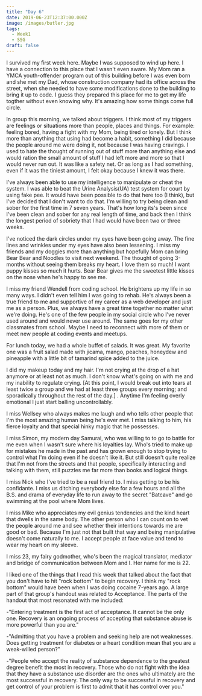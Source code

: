 ```yaml
---
title: "Day 6"
date: 2019-06-23T12:37:00.000Z
image: /images/butler.jpg
tags:
  - Week1
  - SSG
draft: false
---
```

I survived my first week here.  Maybe I was supposed to wind up here.  I have a connection to this place that I wasn't even aware.  My Mom ran a YMCA youth-offender program out of this building before I was even born and she met my Dad, whose construction company had its office across the street, when she needed to have some modifications done to the building to bring it up to code.  I guess they prepared this place for me to get my life togther without even knowing why.  It's amazing how some things come full circle.

In group this morning, we talked about triggers.  I think most of my triggers are feelings or situations more than people, places and things.  For example: feeling bored, having a fight with my Mom, being tired or lonely.  But I think more than anything that using had become a habit, something I did because the people around me were doing it, not because I was having cravings.  I used to hate the thought of running out of stuff more than anything else and would ration the small amount of stuff I had left more and more so that I would never run out.  It was like a safety net.  Or as long as I had something, even if it was the tiniest amount, I felt okay because I knew it was there.

I've always been able to use my intelligence to manipulate or cheat the system.  I was able to beat the Urine Analysis(UA) test system for court by using fake pee.  It would have been possible to do that here too (I think), but I've decided that I don't want to do that.  I'm willing to try being clean and sober for the first time in 7 seven years.  That's how long its's been since I've been clean and sober for any real length of time, and back then I think the longest period of sobriety that I had would have been two or three weeks.

I've noticed the dark circles under my eyes have been going away.  The fine lines and wrinkles under my eyes have also been lessening.  I miss my friends and my doggies more than anything but hopefully Mom can bring Bear Bear and Noodles to visit next weekend.  The thought of going 3-months without seeing them breaks my heart.  I love them so much! I want puppy kisses so much it hurts.  Bear Bear gives me the sweetest little kisses on the nose when he's happy to see me.

I miss my friend Wendell from coding school.  He brightens up my life in so many ways.  I didn't even tell him I was going to rehab.  He's always been a true friend to me and supportive of my career as a web developer and just me as a person.  Plus, we always have a great time together no matter what we're doing.  He's one of the few people in my social circle who I've never used around and would never use around.  The same goes for my other classmates from school.  Maybe I need to reconnect with more of them or meet new people at coding events and meetups.

For lunch today, we had a whole buffet of salads.  It was great.  My favorite one was a fruit salad made with jicama, mango, peaches, honeydew and pineapple with a little bit of tamarind spice added to the juice.

I did my makeup today and my hair.  I'm not crying at the drop of a hat anymore or at least not as much. I don't know what's going on with me and my inability to regulate crying.  [At this point, I would break out into tears at least twice a group and we had at least three groups every morning; and sporadically throughout the rest of the day.] . Anytime I'm feeling overly emotional I just start balling uncontrollably.

I miss Wellsey who always makes me laugh and who tells other people that I'm the most amazing human being he's ever met.  I miss talking to him, his fierce loyalty and that special hinky magic that he possesses.

I miss Simon, my modern day Samurai, who was willing to to go to battle for me even when I wasn't sure where his loyalties lay.  Who's tried to make up for mistakes he made in the past and has grown enough to stop trying to control what I'm doing even if he doesn't like it.  But still doesn't quite realize that I'm not from the streets and that people, specifically interacting and talking with them, still puzzles me far more than books and logical things.

I miss Nick who I've tried to be a real friend to.  I miss getting to be his confidante. I miss us ditching everybody else for a few hours and all the B.S. and drama of everyday life to run away to the secret "Batcave" and go swimming at the pool where Mom lives.  

I miss Mike who appreciates my evil genius tendencies and the kind heart that dwells in the same body.  The other person who I can count on to vet the people around me and see whether their intentions towards me are good or bad.  Because I'm just not that built that way and being manipulative doesn't come naturally to me.  I accept people at face value and tend to wear my heart on my sleeve.  

I miss 23, my fairy godmother, who's been the magical translator, mediator and bridge of communication between Mom and I.  Her name for me is 22.

I liked one of the things that I read this week that talked about the fact that you don't have to hit "rock bottom" to begin recovery.  I think my "rock bottom" would have been when I was doing cocaine 7-years ago.  A large part of that group's handout was related to Acceptance.  The parts of the handout that most resonated with me included:

-"Entering treatment is the first act of acceptance.  It cannot be the only one.  Recovery is an ongoing process of accepting that substance abuse is more powerful than you are."

-"Admitting that you have a problem and seeking help are not weaknesses.  Does getting treatment for diabetes or a heart condition mean that you are a weak-willed person?"

-"People who accept the reality of substance dependence to the greatest degree benefit the most in recovery.  Those who do not fight with the idea that they have a substance use disorder are the ones who ultimately are the most successful in recovery.  The only way to be successful in recovery and get control of your problem is first to admit that it has control over you."
